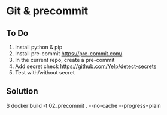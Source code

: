 # Git & precommit

## To Do

1. Install python & pip
2. Install pre-commit https://pre-commit.com/
3. In the current repo, create a pre-commit
4. Add secret check https://github.com/Yelp/detect-secrets
5. Test with/without secret

## Solution

$ docker build -t 02_precommit . --no-cache --progress=plain 